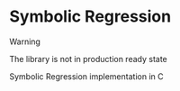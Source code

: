 # Symbolic Regression

> [!WARNING]
> The library is not in production ready state 

Symbolic Regression implementation in C
